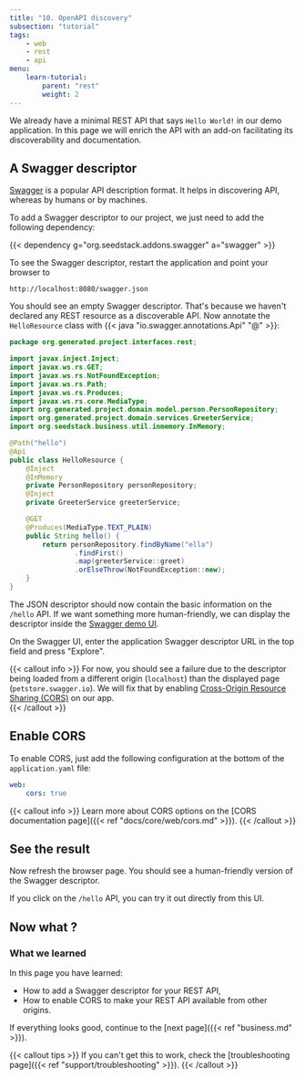 ```yaml
---
title: "10. OpenAPI discovery"
subsection: "tutorial"    
tags:
    - web
    - rest
    - api
menu:
    learn-tutorial:
        parent: "rest"
        weight: 2
---
```


We already have a minimal REST API that says `Hello World!` in our demo application. In this page we will enrich the
API with an add-on facilitating its discoverability and documentation.<!--more-->  
 
## A Swagger descriptor

[Swagger](https://swagger.io/) is a popular API description format. It helps in discovering API, whereas by humans or
by machines.

To add a Swagger descriptor to our project, we just need to add the following dependency:

{{< dependency g="org.seedstack.addons.swagger" a="swagger" >}}    
 
To see the Swagger descriptor, restart the application and point your browser to

```plain
http://localhost:8080/swagger.json
``` 

You should see an empty Swagger descriptor. That's because we haven't declared any REST resource as a discoverable API.
Now annotate the `HelloResource` class with {{< java "io.swagger.annotations.Api" "@" >}}:

```java
package org.generated.project.interfaces.rest;

import javax.inject.Inject;
import javax.ws.rs.GET;
import javax.ws.rs.NotFoundException;
import javax.ws.rs.Path;
import javax.ws.rs.Produces;
import javax.ws.rs.core.MediaType;
import org.generated.project.domain.model.person.PersonRepository;
import org.generated.project.domain.services.GreeterService;
import org.seedstack.business.util.inmemory.InMemory;

@Path("hello")
@Api
public class HelloResource {
    @Inject
    @InMemory
    private PersonRepository personRepository;
    @Inject
    private GreeterService greeterService;

    @GET
    @Produces(MediaType.TEXT_PLAIN)
    public String hello() {
        return personRepository.findByName("ella")
                .findFirst()
                .map(greeterService::greet)
                .orElseThrow(NotFoundException::new);
    }
}
```

The JSON descriptor should now contain the basic information on the `/hello` API. If we want something more human-friendly,
we can display the descriptor inside the [Swagger demo UI](http://petstore.swagger.io/). 

On the Swagger UI, enter the application Swagger descriptor URL in the top field and press "Explore".

{{< callout info >}}
For now, you should see a failure due to the descriptor being loaded from a different origin (`localhost`) than the
displayed page (`petstore.swagger.io`). We will fix that by enabling [Cross-Origin Resource Sharing (CORS)](https://en.wikipedia.org/wiki/Cross-origin_resource_sharing)
on our app.  
{{< /callout >}}

## Enable CORS

To enable CORS, just add the following configuration at the bottom of the `application.yaml` file:

```yaml
web:
    cors: true
```

{{< callout info >}}
Learn more about CORS options on the [CORS documentation page]({{< ref "docs/core/web/cors.md" >}}). 
{{< /callout >}}

## See the result

Now refresh the browser page. You should see a human-friendly version of the Swagger descriptor.

If you click on the `/hello` API, you can try it out directly from this UI.
 
## Now what ?

### What we learned

In this page you have learned:

* How to add a Swagger descriptor for your REST API,
* How to enable CORS to make your REST API available from other origins. 

If everything looks good, continue to the [next page]({{< ref "business.md" >}}).

{{< callout tips >}}
If you can't get this to work, check the [troubleshooting page]({{< ref "support/troubleshooting" >}}).
{{< /callout >}}
